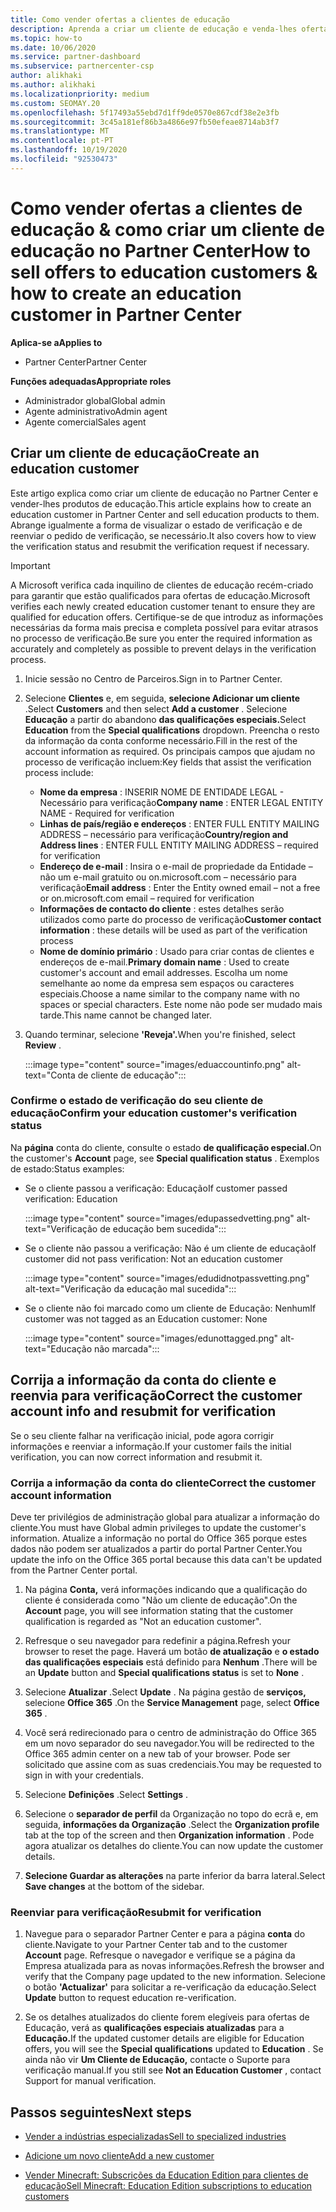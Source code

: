 ```yaml
---
title: Como vender ofertas a clientes de educação
description: Aprenda a criar um cliente de educação e venda-lhes ofertas no Partner Center. Inclui confirmar o estado de verificação do seu cliente de educação.
ms.topic: how-to
ms.date: 10/06/2020
ms.service: partner-dashboard
ms.subservice: partnercenter-csp
author: alikhaki
ms.author: alikhaki
ms.localizationpriority: medium
ms.custom: SEOMAY.20
ms.openlocfilehash: 5f17493a55ebd7d1ff9de0570e867cdf38e2e3fb
ms.sourcegitcommit: 3c45a181ef86b3a4866e97fb50efeae8714ab3f7
ms.translationtype: MT
ms.contentlocale: pt-PT
ms.lasthandoff: 10/19/2020
ms.locfileid: "92530473"
---
```

# <a name="how-to-sell-offers-to-education-customers--how-to-create-an-education-customer-in-partner-center"></a><span data-ttu-id="be0bd-104">Como vender ofertas a clientes de educação & como criar um cliente de educação no Partner Center</span><span class="sxs-lookup"><span data-stu-id="be0bd-104">How to sell offers to education customers & how to create an education customer in Partner Center</span></span>

<span data-ttu-id="be0bd-105">**Aplica-se a**</span><span class="sxs-lookup"><span data-stu-id="be0bd-105">**Applies to**</span></span>

- <span data-ttu-id="be0bd-106">Partner Center</span><span class="sxs-lookup"><span data-stu-id="be0bd-106">Partner Center</span></span>

<span data-ttu-id="be0bd-107">**Funções adequadas**</span><span class="sxs-lookup"><span data-stu-id="be0bd-107">**Appropriate roles**</span></span>

- <span data-ttu-id="be0bd-108">Administrador global</span><span class="sxs-lookup"><span data-stu-id="be0bd-108">Global admin</span></span>
- <span data-ttu-id="be0bd-109">Agente administrativo</span><span class="sxs-lookup"><span data-stu-id="be0bd-109">Admin agent</span></span>
- <span data-ttu-id="be0bd-110">Agente comercial</span><span class="sxs-lookup"><span data-stu-id="be0bd-110">Sales agent</span></span>

## <a name="create-an-education-customer"></a><span data-ttu-id="be0bd-111">Criar um cliente de educação</span><span class="sxs-lookup"><span data-stu-id="be0bd-111">Create an education customer</span></span>

<span data-ttu-id="be0bd-112">Este artigo explica como criar um cliente de educação no Partner Center e vender-lhes produtos de educação.</span><span class="sxs-lookup"><span data-stu-id="be0bd-112">This article explains how to create an education customer in Partner Center and sell education products to them.</span></span> <span data-ttu-id="be0bd-113">Abrange igualmente a forma de visualizar o estado de verificação e de reenviar o pedido de verificação, se necessário.</span><span class="sxs-lookup"><span data-stu-id="be0bd-113">It also covers how to view the verification status and resubmit the verification request if necessary.</span></span>

> [!IMPORTANT]
> <span data-ttu-id="be0bd-114">A Microsoft verifica cada inquilino de clientes de educação recém-criado para garantir que estão qualificados para ofertas de educação.</span><span class="sxs-lookup"><span data-stu-id="be0bd-114">Microsoft verifies each newly created education customer tenant to ensure they are qualified for education offers.</span></span>  <span data-ttu-id="be0bd-115">Certifique-se de que introduz as informações necessárias da forma mais precisa e completa possível para evitar atrasos no processo de verificação.</span><span class="sxs-lookup"><span data-stu-id="be0bd-115">Be sure you enter the required information as accurately and completely as possible to prevent delays in the verification process.</span></span>

1. <span data-ttu-id="be0bd-116">Inicie sessão no Centro de Parceiros.</span><span class="sxs-lookup"><span data-stu-id="be0bd-116">Sign in to Partner Center.</span></span>

2. <span data-ttu-id="be0bd-117">Selecione **Clientes** e, em seguida, **selecione Adicionar um cliente** .</span><span class="sxs-lookup"><span data-stu-id="be0bd-117">Select **Customers** and then select **Add a customer** .</span></span> <span data-ttu-id="be0bd-118">Selecione **Educação** a partir do abandono **das qualificações especiais.**</span><span class="sxs-lookup"><span data-stu-id="be0bd-118">Select **Education** from the **Special qualifications** dropdown.</span></span>  <span data-ttu-id="be0bd-119">Preencha o resto da informação da conta conforme necessário.</span><span class="sxs-lookup"><span data-stu-id="be0bd-119">Fill in the rest of the account information as required.</span></span>  <span data-ttu-id="be0bd-120">Os principais campos que ajudam no processo de verificação incluem:</span><span class="sxs-lookup"><span data-stu-id="be0bd-120">Key fields that assist the verification process include:</span></span>

   - <span data-ttu-id="be0bd-121">**Nome da empresa** : INSERIR NOME DE ENTIDADE LEGAL - Necessário para verificação</span><span class="sxs-lookup"><span data-stu-id="be0bd-121">**Company name** : ENTER LEGAL ENTITY NAME - Required for verification</span></span>
   - <span data-ttu-id="be0bd-122">**Linhas de país/região e endereços** : ENTER FULL ENTITY MAILING ADDRESS – necessário para verificação</span><span class="sxs-lookup"><span data-stu-id="be0bd-122">**Country/region and Address lines** : ENTER FULL ENTITY MAILING ADDRESS – required for verification</span></span>
   - <span data-ttu-id="be0bd-123">**Endereço de e-mail** : Insira o e-mail de propriedade da Entidade – não um e-mail gratuito ou on.microsoft.com – necessário para verificação</span><span class="sxs-lookup"><span data-stu-id="be0bd-123">**Email address** :  Enter the Entity owned email – not a free or on.microsoft.com email – required for verification</span></span>
   - <span data-ttu-id="be0bd-124">**Informações de contacto do cliente** : estes detalhes serão utilizados como parte do processo de verificação</span><span class="sxs-lookup"><span data-stu-id="be0bd-124">**Customer contact information** : these details will be used as part of the verification process</span></span>
   - <span data-ttu-id="be0bd-125">**Nome de domínio primário** : Usado para criar contas de clientes e endereços de e-mail.</span><span class="sxs-lookup"><span data-stu-id="be0bd-125">**Primary domain name** :  Used to create customer's account and email addresses.</span></span>  <span data-ttu-id="be0bd-126">Escolha um nome semelhante ao nome da empresa sem espaços ou caracteres especiais.</span><span class="sxs-lookup"><span data-stu-id="be0bd-126">Choose a name similar to the company name with no spaces or special characters.</span></span>  <span data-ttu-id="be0bd-127">Este nome não pode ser mudado mais tarde.</span><span class="sxs-lookup"><span data-stu-id="be0bd-127">This name cannot be changed later.</span></span>

3. <span data-ttu-id="be0bd-128">Quando terminar, selecione **'Reveja'.**</span><span class="sxs-lookup"><span data-stu-id="be0bd-128">When you're finished, select **Review** .</span></span>

   :::image type="content" source="images/eduaccountinfo.png" alt-text="Conta de cliente de educação":::

### <a name="confirm-your-education-customers-verification-status"></a><span data-ttu-id="be0bd-130">Confirme o estado de verificação do seu cliente de educação</span><span class="sxs-lookup"><span data-stu-id="be0bd-130">Confirm your education customer's verification status</span></span>

<span data-ttu-id="be0bd-131">Na **página** conta do cliente, consulte o estado **de qualificação especial.**</span><span class="sxs-lookup"><span data-stu-id="be0bd-131">On the customer's **Account** page, see **Special qualification status** .</span></span>
<span data-ttu-id="be0bd-132">Exemplos de estado:</span><span class="sxs-lookup"><span data-stu-id="be0bd-132">Status examples:</span></span>

- <span data-ttu-id="be0bd-133">Se o cliente passou a verificação: Educação</span><span class="sxs-lookup"><span data-stu-id="be0bd-133">If customer passed verification:  Education</span></span>

   :::image type="content" source="images/edupassedvetting.png" alt-text="Verificação de educação bem sucedida":::

- <span data-ttu-id="be0bd-135">Se o cliente não passou a verificação: Não é um cliente de educação</span><span class="sxs-lookup"><span data-stu-id="be0bd-135">If customer did not pass verification:  Not an education customer</span></span>

   :::image type="content" source="images/edudidnotpassvetting.png" alt-text="Verificação da educação mal sucedida":::

- <span data-ttu-id="be0bd-137">Se o cliente não foi marcado como um cliente de Educação: Nenhum</span><span class="sxs-lookup"><span data-stu-id="be0bd-137">If customer was not tagged as an Education customer:  None</span></span>

   :::image type="content" source="images/edunottagged.png" alt-text="Educação não marcada":::

## <a name="correct-the-customer-account-info-and-resubmit-for-verification"></a><span data-ttu-id="be0bd-139">Corrija a informação da conta do cliente e reenvia para verificação</span><span class="sxs-lookup"><span data-stu-id="be0bd-139">Correct the customer account info and resubmit for verification</span></span>

<span data-ttu-id="be0bd-140">Se o seu cliente falhar na verificação inicial, pode agora corrigir informações e reenviar a informação.</span><span class="sxs-lookup"><span data-stu-id="be0bd-140">If your customer fails the initial verification, you can now correct information and resubmit it.</span></span>

### <a name="correct-the-customer-account-information"></a><span data-ttu-id="be0bd-141">Corrija a informação da conta do cliente</span><span class="sxs-lookup"><span data-stu-id="be0bd-141">Correct the customer account information</span></span>

<span data-ttu-id="be0bd-142">Deve ter privilégios de administração global para atualizar a informação do cliente.</span><span class="sxs-lookup"><span data-stu-id="be0bd-142">You must have Global admin privileges to update the customer's information.</span></span> <span data-ttu-id="be0bd-143">Atualize a informação no portal do Office 365 porque estes dados não podem ser atualizados a partir do portal Partner Center.</span><span class="sxs-lookup"><span data-stu-id="be0bd-143">You update the info on the Office 365 portal because this data can't be updated from the Partner Center portal.</span></span>

1. <span data-ttu-id="be0bd-144">Na página **Conta,** verá informações indicando que a qualificação do cliente é considerada como "Não um cliente de educação".</span><span class="sxs-lookup"><span data-stu-id="be0bd-144">On the **Account** page, you will see information stating that the customer qualification is regarded as "Not an education customer".</span></span>

2. <span data-ttu-id="be0bd-145">Refresque o seu navegador para redefinir a página.</span><span class="sxs-lookup"><span data-stu-id="be0bd-145">Refresh your browser to reset the page.</span></span> <span data-ttu-id="be0bd-146">Haverá um botão **de atualização** e **o estado das qualificações especiais** está definido para **Nenhum** .</span><span class="sxs-lookup"><span data-stu-id="be0bd-146">There will be an **Update** button and **Special qualifications status** is set to **None** .</span></span>

3. <span data-ttu-id="be0bd-147">Selecione **Atualizar** .</span><span class="sxs-lookup"><span data-stu-id="be0bd-147">Select **Update** .</span></span> <span data-ttu-id="be0bd-148">Na página gestão de **serviços,** selecione **Office 365** .</span><span class="sxs-lookup"><span data-stu-id="be0bd-148">On the **Service Management** page, select **Office 365** .</span></span>

4. <span data-ttu-id="be0bd-149">Você será redirecionado para o centro de administração do Office 365 em um novo separador do seu navegador.</span><span class="sxs-lookup"><span data-stu-id="be0bd-149">You will be redirected to the Office 365 admin center on a new tab of your browser.</span></span> <span data-ttu-id="be0bd-150">Pode ser solicitado que assine com as suas credenciais.</span><span class="sxs-lookup"><span data-stu-id="be0bd-150">You may be requested to sign in with your credentials.</span></span>

5. <span data-ttu-id="be0bd-151">Selecione **Definições** .</span><span class="sxs-lookup"><span data-stu-id="be0bd-151">Select **Settings** .</span></span>

6. <span data-ttu-id="be0bd-152">Selecione o **separador de perfil** da Organização no topo do ecrã e, em seguida, **informações da Organização** .</span><span class="sxs-lookup"><span data-stu-id="be0bd-152">Select the **Organization profile** tab at the top of the screen and then **Organization information** .</span></span> <span data-ttu-id="be0bd-153">Pode agora atualizar os detalhes do cliente.</span><span class="sxs-lookup"><span data-stu-id="be0bd-153">You can now update the customer details.</span></span>

7. <span data-ttu-id="be0bd-154">**Selecione Guardar as alterações** na parte inferior da barra lateral.</span><span class="sxs-lookup"><span data-stu-id="be0bd-154">Select **Save changes** at the bottom of the sidebar.</span></span>  

### <a name="resubmit-for-verification"></a><span data-ttu-id="be0bd-155">Reenviar para verificação</span><span class="sxs-lookup"><span data-stu-id="be0bd-155">Resubmit for verification</span></span>

1. <span data-ttu-id="be0bd-156">Navegue para o separador Partner Center e para a página **conta** do cliente.</span><span class="sxs-lookup"><span data-stu-id="be0bd-156">Navigate to your Partner Center tab and to the customer **Account** page.</span></span> <span data-ttu-id="be0bd-157">Refresque o navegador e verifique se a página da Empresa atualizada para as novas informações.</span><span class="sxs-lookup"><span data-stu-id="be0bd-157">Refresh the browser and verify that the Company page updated to the new information.</span></span> <span data-ttu-id="be0bd-158">Selecione o botão **'Actualizar'** para solicitar a re-verificação da educação.</span><span class="sxs-lookup"><span data-stu-id="be0bd-158">Select **Update** button to request education re-verification.</span></span>

2. <span data-ttu-id="be0bd-159">Se os detalhes atualizados do cliente forem elegíveis para ofertas de Educação, verá as **qualificações especiais atualizadas** para a **Educação.**</span><span class="sxs-lookup"><span data-stu-id="be0bd-159">If the updated customer details are eligible for Education offers, you will see the **Special qualifications** updated to **Education** .</span></span> <span data-ttu-id="be0bd-160">Se ainda não vir **Um Cliente de Educação,** contacte o Suporte para verificação manual.</span><span class="sxs-lookup"><span data-stu-id="be0bd-160">If you still see **Not an Education Customer** , contact Support for manual verification.</span></span>

## <a name="next-steps"></a><span data-ttu-id="be0bd-161">Passos seguintes</span><span class="sxs-lookup"><span data-stu-id="be0bd-161">Next steps</span></span>

- [<span data-ttu-id="be0bd-162">Vender a indústrias especializadas</span><span class="sxs-lookup"><span data-stu-id="be0bd-162">Sell to specialized industries</span></span>](get-special-pricing-for-offers.md)

- [<span data-ttu-id="be0bd-163">Adicione um novo cliente</span><span class="sxs-lookup"><span data-stu-id="be0bd-163">Add a new customer</span></span>](add-a-new-customer.md)

- [<span data-ttu-id="be0bd-164">Vender Minecraft: Subscrições da Education Edition para clientes de educação</span><span class="sxs-lookup"><span data-stu-id="be0bd-164">Sell Minecraft: Education Edition subscriptions to education customers</span></span>](minecraft-subscriptions.md)
